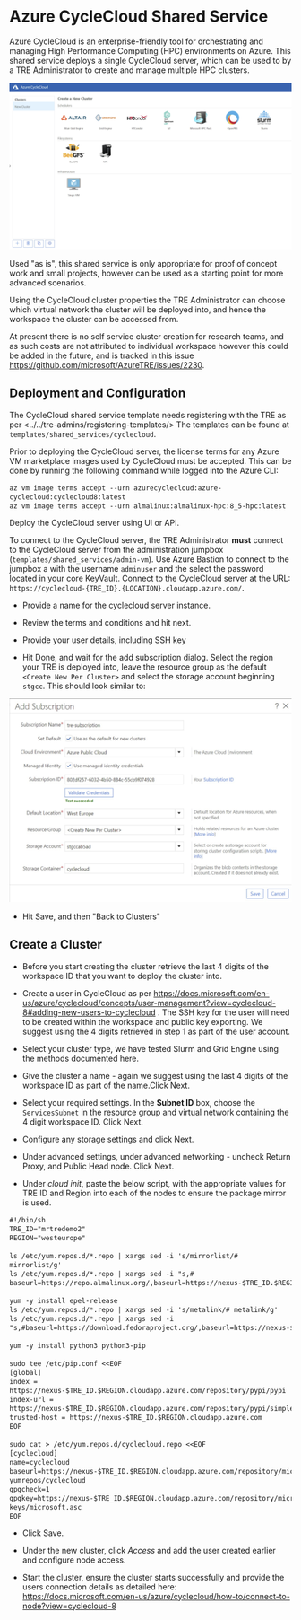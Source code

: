 # Azure CycleCloud Shared Service
Azure CycleCloud is an enterprise-friendly tool for orchestrating and managing High Performance Computing (HPC) environments on Azure. This shared service deploys a single CycleCloud server, which can be used to by a TRE Administrator to create and manage multiple HPC clusters.

![CycleCloud UI](../..//assets/cyclecloud-create-cluster.jpg)

Used  "as is", this shared service is only appropriate for proof of concept work and small projects, however can be used as a starting point for more advanced scenarios.

Using the CycleCloud cluster properties the TRE Administrator can choose which virtual network the cluster will be deployed into, and hence the workspace the cluster can be accessed from.

At present there is no self service cluster creation for research teams, and as such costs are not attributed to individual workspace however this could be added in the future, and is tracked in this issue <https://github.com/microsoft/AzureTRE/issues/2230>.


## Deployment and Configuration

The CycleCloud shared service template needs registering with the TRE as per <../../tre-admins/registering-templates/> The templates can be found at `templates/shared_services/cyclecloud`.

Prior to deploying the CycleCloud server, the license terms for any Azure VM marketplace images used by CycleCloud must be accepted. This can be done by running the following command while logged into the Azure CLI:

```shell
az vm image terms accept --urn azurecyclecloud:azure-cyclecloud:cyclecloud8:latest
az vm image terms accept --urn almalinux:almalinux-hpc:8_5-hpc:latest
```

Deploy the CycleCloud server using UI or API.

To connect to the CycleCloud server, the TRE Administrator **must** connect to the CycleCloud server from the administration jumpbox (`templates/shared_services/admin-vm`).
Use Azure Bastion to connect to the jumpbox a with the username `adminuser` and the select the password located in your core KeyVault.
Connect to the CycleCloud server at the URL: `https://cyclecloud-{TRE_ID}.{LOCATION}.cloudapp.azure.com/`.

- Provide a name for the cyclecloud server instance.

- Review the terms and conditions and hit next.

- Provide your user details, including SSH key

- Hit Done, and wait for the add subscription dialog. Select the region your TRE is deployed into, leave the resource group as the default `<Create New Per Cluster>` and select the storage account beginning `stgcc`. This should look similar to:

![Add Subscription](../../assets/cyclecloud-4.jpg)

- Hit Save, and then "Back to Clusters"

## Create a Cluster
- Before you start creating the cluster retrieve the last 4 digits of the workspace ID that you want to deploy the cluster into.

- Create a user in CycleCloud as per <https://docs.microsoft.com/en-us/azure/cyclecloud/concepts/user-management?view=cyclecloud-8#adding-new-users-to-cyclecloud> . The SSH key for the user will need to be created within the workspace and public key exporting. We suggest using the 4 digits retrieved in step 1 as part of the user account.

- Select your cluster type, we have tested Slurm and Grid Engine using the methods documented here.

- Give the cluster a name - again we suggest using the last 4 digits of the workspace ID as part of the name.Click Next.

- Select your required settings. In the **Subnet ID** box, choose the `ServicesSubnet` in the resource group and virtual network containing the 4 digit workspace ID. Click Next.

- Configure any storage settings and click Next.

- Under advanced settings, under advanced networking - uncheck Return Proxy, and Public Head node. Click Next.

- Under *cloud init*, paste the below script, with the appropriate values for TRE ID and Region into each of the nodes to ensure the package mirror is used.

```shell
#!/bin/sh
TRE_ID="mrtredemo2"
REGION="westeurope"

ls /etc/yum.repos.d/*.repo | xargs sed -i 's/mirrorlist/# mirrorlist/g'
ls /etc/yum.repos.d/*.repo | xargs sed -i "s,# baseurl=https://repo.almalinux.org/,baseurl=https://nexus-$TRE_ID.$REGION.cloudapp.azure.com/repository/almalinux/,g"

yum -y install epel-release
ls /etc/yum.repos.d/*.repo | xargs sed -i 's/metalink/# metalink/g'
ls /etc/yum.repos.d/*.repo | xargs sed -i "s,#baseurl=https://download.fedoraproject.org/,baseurl=https://nexus-$TRE_ID.$REGION.cloudapp.azure.com/repository/fedoraproject/,g"

yum -y install python3 python3-pip

sudo tee /etc/pip.conf <<EOF
[global]
index = https://nexus-$TRE_ID.$REGION.cloudapp.azure.com/repository/pypi/pypi
index-url = https://nexus-$TRE_ID.$REGION.cloudapp.azure.com/repository/pypi/simple
trusted-host = https://nexus-$TRE_ID.$REGION.cloudapp.azure.com
EOF

sudo cat > /etc/yum.repos.d/cyclecloud.repo <<EOF
[cyclecloud]
name=cyclecloud
baseurl=https://nexus-$TRE_ID.$REGION.cloudapp.azure.com/repository/microsoft-yumrepos/cyclecloud
gpgcheck=1
gpgkey=https://nexus-$TRE_ID.$REGION.cloudapp.azure.com/repository/microsoft-keys/microsoft.asc
EOF

```

- Click Save.

- Under the new cluster, click *Access* and add the user created earlier and configure node access.

- Start the cluster, ensure the cluster starts successfully and provide the users connection details as detailed here: <https://docs.microsoft.com/en-us/azure/cyclecloud/how-to/connect-to-node?view=cyclecloud-8>

